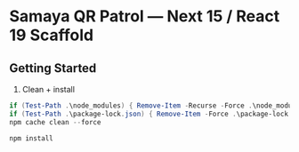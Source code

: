 # Samaya QR Patrol — Next 15 / React 19 Scaffold

## Getting Started

1. Clean + install

```powershell
if (Test-Path .\node_modules) { Remove-Item -Recurse -Force .\node_modules }
if (Test-Path .\package-lock.json) { Remove-Item -Force .\package-lock.json }
npm cache clean --force

npm install
